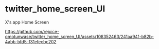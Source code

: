 # twitter_home_screen_UI
X's app Home Screen 

https://github.com/rejoice-omotunwase/twitter_home_screen_UI/assets/108352463/241aa941-b82b-4abb-bfd5-f31efecbc202

